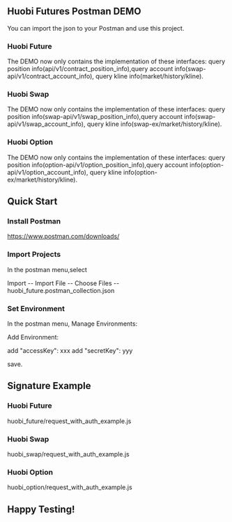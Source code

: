 ## Huobi Futures Postman DEMO

You can import the json to your Postman and use this project.

### Huobi Future

The DEMO now only contains the implementation of these interfaces: query position info(api/v1/contract_position_info),query account info(swap-api/v1/contract_account_info), query kline info(market/history/kline).


### Huobi Swap

The DEMO now only contains the implementation of these interfaces: query position info(swap-api/v1/swap_position_info),query account info(swap-api/v1/swap_account_info), query kline info(swap-ex/market/history/kline).

### Huobi Option

The DEMO now only contains the implementation of these interfaces: query position info(option-api/v1/option_position_info),query account info(option-api/v1/option_account_info), query kline info(option-ex/market/history/kline).


## Quick Start

### Install Postman

https://www.postman.com/downloads/

### Import Projects

In the postman menu,select 

Import -- Import File -- Choose Files -- huobi_future.postman_collection.json

### Set Environment

In the postman menu, Manage Environments:

Add Environment:

add "accessKey": xxx
add "secretKey": yyy

save.

## Signature Example

### Huobi Future

huobi_future/request_with_auth_example.js

### Huobi Swap

huobi_swap/request_with_auth_example.js

### Huobi Option

huobi_option/request_with_auth_example.js

## Happy Testing!




